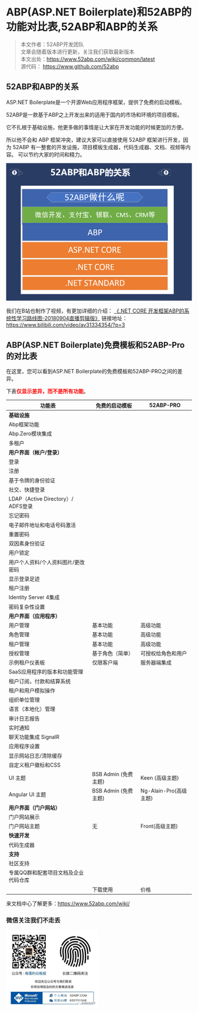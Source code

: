 # ABP(ASP.NET Boilerplate)和52ABP的功能对比表,52ABP和ABP的关系

> 本文作者：52ABP开发团队 </br>
> 文章会随着版本进行更新，关注我们获取最新版本 </br>
> 本文出处：https://www.52abp.com/wiki/common/latest </br>
> 源代码： https://www.github.com/52abp </br>


## 52ABP和ABP的关系
 
ASP.NET Boilerplate是一个开源Web应用程序框架，提供了免费的启动模板。

52ABP是一款基于ABP之上开发出来的适用于国内的市场和环境的项目模板。

它不扎根于基础设施，他更多做的事情是让大家在开发功能的时候更加的方便。

所以他不会和 ABP 框架冲突，建议大家可以直接使用 52ABP 框架进行开发，因为 52ABP 有一整套的开发设施，项目模板生成器，代码生成器、文档、视频等内容。
可以节约大家的时间和精力。
 
 ![Abp-Template-vs-52ABP-Pro-1](images/Abp-Template-vs-52ABP-Pro-1.png)

我们在B站也制作了视频，有更加详细的介绍：
[《.NET CORE 开发框架ABP的系统性学习路线图-20180904直播剪辑版》](https://www.bilibili.com/video/av31334354/?p=3)
链接地址：https://www.bilibili.com/video/av31334354/?p=3

## ABP(ASP.NET Boilerplate)免费模板和52ABP-Pro的对比表

在这里，您可以看到ASP.NET Boilerplate的免费模板和52ABP-PRO之间的差异。


<div class="container space-4">

<p><font style="vertical-align: inherit;"><font style="vertical-align: inherit;">下表</font></font><strong style="color: red"><font style="vertical-align: inherit;"><font style="vertical-align: inherit;">仅显示差异，而不是所有功能</font></font></strong><font style="vertical-align: inherit;"><font style="vertical-align: inherit;">。</font></font></p>
<table class="table" id="TemplateComparisonTable">
 <thead>
        <tr>
          <th>
            功能表</th>
          <th>免费的启动模板	</th>
          <th>52ABP-PRO</th>
        </tr>
        </thead>
        <tbody>
        <tr>
        <td colspan="3"><strong>基础设施</strong></td>
        </tr>

 <tr>
        <td>Abp框架功能	</td>
        <td><i class="fa fa-check text-success"></i></td><td><i class="fa fa-check text-success"></i></td></tr>
        <tr>
        <td>Abp.Zero模块集成	</td>
        <td><i class="fa fa-check text-success"></i></td><td><i class="fa fa-check text-success"></i></td></tr>
        <tr>
        <td>多租户	</td>
        <td><i class="fa fa-check text-success"></i></td><td><i class="fa fa-check text-success"></i></td></tr>
        <tr>
        <td colspan="3"><strong>用户界面（帐户/登录）        </strong></td>
        </tr>
        <tr>
        <td>登录</td>
        <td><i class="fa fa-check text-success"></i></td>
        <td><i class="fa fa-check text-success"></i></td></tr>
        <tr>
        <td>注册</td>
        <td><i class="fa fa-check text-success"></i></td>
        <td><i class="fa fa-check text-success"></i></td>
        </tr>
        <tr>
        <td>基于令牌的身份验证	</td>
        <td><i class="fa fa-check text-success"></i></td>
        <td><i class="fa fa-check text-success"></i></td>
        </tr>
        <tr>
        <td>社交、快捷登录</td>
        <td><i class="fa fa-minus text-secondary"></i></td>
        <td><i class="fa fa-check text-success"></i></td>	
        </tr>
        <tr>
        <td>LDAP（Active Directory）/ ADFS登录	</td>
        <td><i class="fa fa-minus text-secondary"></i></td>
        <td><i class="fa fa-check text-success"></i></td>	</tr>
        <tr>
        <td>忘记密码	</td>
        <td><i class="fa fa-minus text-secondary"></i></td>
        <td><i class="fa fa-check text-success"></i></td></tr>
        <tr>
        <td>电子邮件地址和电话号码激活	</td>
        <td><i class="fa fa-minus text-secondary"></i></td>
        <td><i class="fa fa-check text-success"></i></td></tr>
        <tr>
        <td>重置密码</td>
        <td><i class="fa fa-minus text-secondary"></i></td>
        <td><i class="fa fa-check text-success"></i></td></tr>
        <tr>
        <td>双因素身份验证	</td>
        <td><i class="fa fa-minus text-secondary"></i></td>
        <td><i class="fa fa-check text-success"></i></td></tr>
        <tr>
      
          
<td>用户锁定	</td>
        <td><i class="fa fa-minus text-secondary"></i></td>
        <td><i class="fa fa-check text-success"></i></td></tr>
        <tr>
        <td>用户个人资料/个人资料图片/更改密码	</td>
        <td><i class="fa fa-minus text-secondary"></i></td>
        <td><i class="fa fa-check text-success"></i></td></tr>
        <tr>   <td>显示登录足迹</td>
        <td><i class="fa fa-minus text-secondary"></i></td>
        <td><i class="fa fa-check text-success"></i></td></tr>
        <tr>
        <td>租户注册	</td>
        <td><i class="fa fa-minus text-secondary"></i></td>
        <td><i class="fa fa-check text-success"></i></td></tr>
        <tr>
        <td>Identity Server 4集成	</td>
        <td><i class="fa fa-minus text-secondary"></i></td>
        <td><i class="fa fa-check text-success"></i></td></tr>
        <tr>
        <td>密码复杂性设置	</td>
        <td><i class="fa fa-minus text-secondary"></i></td>
        <td><i class="fa fa-check text-success"></i></td></tr>
        <tr>
        <td colspan="3"><strong>用户界面（应用程序）</strong></td>
        </tr>
          <tr>
        <td>用户管理</td>
        <td>基本功能
        <td>高级功能</td>
          </tr>
          <tr>
        <td>角色管理</td>
        <td>基本功能
          <td>高级功能</td>
          </tr>
          <tr>
        <td>租户管理</td>
        <td>基本功能
          <td>高级功能</td>
          </tr>
          <tr>
        <td>授权管理</td>
        <td>基于角色（简单）	</td>
        <td>可授权给角色和用户   </td>
          </tr>
          <tr>
        <td>示例租户仪表板</td>
        <td>仅限客户端</td>
        <td>服务器端集成</td>
</tr>     
          
<tr>
<td>SaaS应用程序的版本和功能管理</td>
<td><i class="fa fa-minus text-secondary"></i></td>
<td><i class="fa fa-check text-success"></i></td></tr>
  <tr>
<td>租户订阅，付款和结算系统	</td>
<td><i class="fa fa-minus text-secondary"></i></td>
<td><i class="fa fa-check text-success"></i></td>	</tr>
<tr>
<td>租户和用户模拟操作	</td>
<td><i class="fa fa-minus text-secondary"></i></td>
<td><i class="fa fa-check text-success"></i></td></tr>
<tr>
<td>组织单位管理	</td>
<td><i class="fa fa-minus text-secondary"></i></td>
<td><i class="fa fa-check text-success"></i></td></tr>
<tr>
<td>语言（本地化）管理	</td>
<td><i class="fa fa-minus text-secondary"></i></td>
<td><i class="fa fa-check text-success"></i></td></tr>
<tr>
<td>审计日志报告	</td>
<td><i class="fa fa-minus text-secondary"></i></td>
<td><i class="fa fa-check text-success"></i></td></tr>
  <tr>
<td>实时通知	</td>
<td><i class="fa fa-minus text-secondary"></i></td>
<td><i class="fa fa-check text-success"></i></td>	</tr>
  <tr>
<td>聊天功能集成 SignalR</td>
<td><i class="fa fa-minus text-secondary"></i></td>
<td><i class="fa fa-minus text-success"></i></td>	</tr>
 
<td>应用程序设置</td>
<td><i class="fa fa-minus text-secondary"></i></td>
<td><i class="fa fa-check text-success"></i></td></tr>
<tr>

<td>显示网站日志/清除缓存	</td>
<td><i class="fa fa-minus text-secondary"></i></td>
<td><i class="fa fa-check text-success"></i></td></tr>
<tr>
<td>自定义租户徽标和CSS	</td>
<td><i class="fa fa-minus text-secondary"></i></td>
<td><i class="fa fa-check text-success"></i></td></tr>
<tr>

<td>UI 主题</td>
<td>BSB Admin (免费主题)</td>
<td>Keen (高级主题)</td>
  </tr>
  <tr>      
    <td>Angular UI 主题</td>
    <td>BSB Admin (免费主题)</td>
    <td>Ng-Alain-Pro(高级主题)</td>
      </tr>
<tr>
<td colspan="3"><strong>用户界面（门户网站）
</strong></td>
</tr>
<tr>
<td>门户网站展示</td>
<td><i class="fa fa-minus text-secondary"></i></td>
<td><i class="fa fa-check text-success"></i></td></tr>
<tr>      
  <td>门户网站主题</td>
  <td>无</td>
  <td>Front(高级主题)</td>
    </tr>

 


<tr>
<td colspan="3"><strong>快速开发</strong></td>
</tr>
<tr>
<td>代码生成器</td>
<td><i class="fa fa-minus text-secondary"></i></td>
<td><i class="fa fa-check text-success"></i></td></tr>
<tr>
<td colspan="3"><strong>支持</strong></td>
</tr>
<tr>
<td>社区支持</td>
<td><i class="fa fa-check text-success"></i></td><td><i lass="fa fa-check text-success"></i></td></tr>
<tr>
<td>专属QQ群和配套项目文档及企业代码仓库</td>
<td><i class="fa fa-minus text-secondary"></i></td>
<td><i class="fa fa-check text-success"></i></td></tr>
<tr>
<td>&nbsp;</td>
<td><a class="btn btn-primary text-center   btn-sm" ref="https://www.52abp.com/Download/Index" target="_blank">下载使用</a></td>
<td><a class="btn btn-success text-center btn-sm" ref="https://www.52abp.com/Purchase">价格</a></td>
</tr>
</tbody>
</table>
</div>
    






来文档中心了解更多：https://www.52abp.com/wiki/ 

### 微信关注我们不走丢

 <img src="https://raw.githubusercontent.com/52ABP/Documents/V0.16/src/mvc/images/jiaoluowechat.png" class="img-fluid   " alt="公众号：角落的白板报" style="
    height: 80;
    width: 250px;
" />
